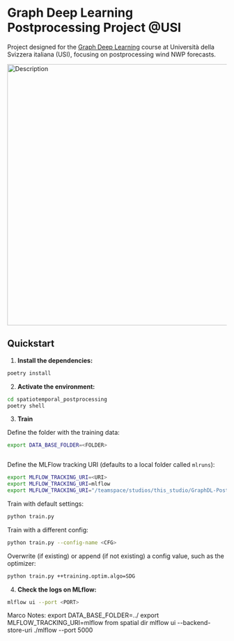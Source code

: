 # Graph Deep Learning Postprocessing Project @USI

Project designed for the [Graph Deep Learning](https://search.usi.ch/en/courses/35270698/graph-deep-learning) course at Università della Svizzera italiana (USI), focusing on postprocessing wind NWP forecasts.

<img src="./imgs/wind_stations.png" alt="Description" width="600">

## Quickstart

1. **Install the dependencies:**
```sh 
poetry install
```

2. **Activate the environment:**
```sh
cd spatiotemporal_postprocessing
poetry shell
```

3. **Train**

Define the folder with the training data:

```sh
export DATA_BASE_FOLDER=<FOLDER>



```

Define the MLFlow tracking URI (defaults to a local folder called `mlruns`):

```sh
export MLFLOW_TRACKING_URI=<URI>
export MLFLOW_TRACKING_URI=mlflow
export MLFLOW_TRACKING_URI="/teamspace/studios/this_studio/GraphDL-Postprocess-USI-Project/spatiotemporal_postprocessing/mlflow"

```

Train with default settings:
```sh
python train.py
```

Train with a different config:
```sh
python train.py --config-name <CFG>
```

Overwrite (if existing) or append (if not existing) a config value, such as the optimizer:

```sh
python train.py ++training.optim.algo=SDG
```

4. **Check the logs on MLflow:**

```sh
mlflow ui --port <PORT>
```


Marco Notes:
export DATA_BASE_FOLDER=../
export MLFLOW_TRACKING_URI=mlflow
from spatial dir
mlflow ui --backend-store-uri ./mlflow --port 5000